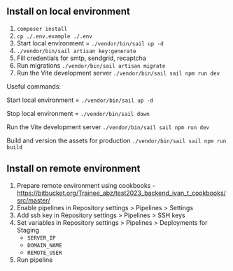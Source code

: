 ## Install on local environment
1. `composer install`
2. `cp ./.env.example ./.env `
3. Start local environment = `./vendor/bin/sail up -d`
4. `./vendor/bin/sail artisan key:generate`
5. Fill credentials for smtp, sendgrid, recaptcha
6. Run migrations `./vendor/bin/sail artisan migrate`
7. Run the Vite development server `./vendor/bin/sail sail npm run dev`

Useful commands:

Start local environment = `./vendor/bin/sail up -d`

Stop local environment = `./vendor/bin/sail down`

Run the Vite development server `./vendor/bin/sail sail npm run dev`

Build and version the assets for production `./vendor/bin/sail sail npm run build`

## Install on remote environment
1. Prepare remote environment using cookbooks - https://bitbucket.org/Trainee_abz/test2023_backend_ivan_t_cookbooks/src/master/
2. Enable pipelines in Repository settings > Pipelines > Settings
3. Add ssh key in Repository settings > Pipelines > SSH keys
4. Set variables in Repository settings > Pipelines > Deployments for Staging 
   - `SERVER_IP`
   - `DOMAIN_NAME`
   - `REMOTE_USER`
5. Run pipeline
